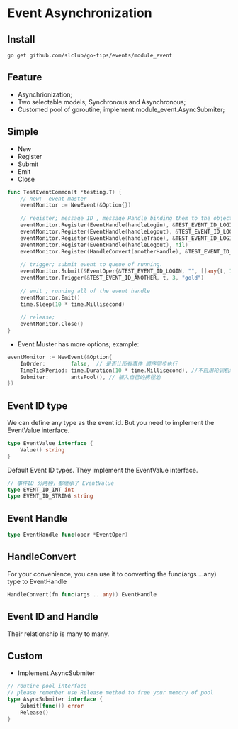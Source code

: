 # Event Asynchronization

## Install

```go get github.com/slclub/go-tips/events/module_event```

## Feature

- Asynchrionization;
- Two selectable models; Synchronous and Asynchronous;
- Customed pool of goroutine; implement module_event.AsyncSubmiter;

## Simple

- New
- Register
- Submit
- Emit
- Close

```go
func TestEventCommon(t *testing.T) {
	// new;  event master
    eventMonitor := NewEvent(&Option{})
    
    // register; message ID , message Handle binding them to the object
    eventMonitor.Register(EventHandle(handleLogin), &TEST_EVENT_ID_LOGIN)                        // register fail
    eventMonitor.Register(EventHandle(handleLogout), &TEST_EVENT_ID_LOGOUT)                      // register fail
    eventMonitor.Register(EventHandle(handleTrace), &TEST_EVENT_ID_LOGIN, &TEST_EVENT_ID_LOGOUT) // regsiter fail
    eventMonitor.Register(EventHandle(handleLogout), nil)                                        // register fail
    eventMonitor.Register(HandleConvert(anotherHandle), &TEST_EVENT_ID_ANOTHER)                  // register ok
    
    // trigger; submit event to queue of running.
    eventMonitor.Submit(&EventOper{&TEST_EVENT_ID_LOGIN, "", []any{t, 1, 2, "event"}}) // ok
    eventMonitor.Trigger(&TEST_EVENT_ID_ANOTHER, t, 3, "gold")
    
    // emit ; running all of the event handle
    eventMonitor.Emit()
    time.Sleep(10 * time.Millisecond)
    
    // release;
    eventMonitor.Close()
}
```

- Event Muster has more options; example:

```go
eventMonitor := NewEvent(&Option{
    InOrder:        false,  // 是否让所有事件 顺序同步执行
    TimeTickPeriod: time.Duration(10 * time.Millisecond), //不启用轮训机制 设置成0 即可
    Submiter:       antsPool(), // 植入自己的携程池
})
```

## Event ID type

We can define any type as the event id. But you need to implement the EventValue interface.

```go
type EventValue interface {
    Value() string
}
```

Default Event ID types. They implement the EventValue interface.

```go
// 事件ID 分两种，都继承了 EventValue
type EVENT_ID_INT int
type EVENT_ID_STRING string
```


## Event Handle

```go
type EventHandle func(oper *EventOper)
```

## HandleConvert

For your convenience, you can use it to converting the func(args ...any) type to EventHandle

```go
HandleConvert(fn func(args ...any)) EventHandle
```

## Event ID and Handle

Their relationship is many to many.

## Custom

- Implement AsyncSubmiter

```go
// routine pool interface
// please remenber use Release method to free your memory of pool
type AsyncSubmiter interface {
    Submit(func()) error
    Release()
}
```





